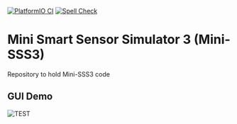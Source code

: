 [![PlatformIO CI](https://github.com/gannaramu/Mini-SSS3/actions/workflows/main.yml/badge.svg?branch=main)](https://github.com/gannaramu/Mini-SSS3/actions/workflows/main.yml)
[![Spell Check](https://github.com/gannaramu/Mini-SSS3/actions/workflows/spell_check.yml/badge.svg)](https://github.com/gannaramu/Mini-SSS3/actions/workflows/spell_check.yml)
# Mini Smart Sensor Simulator 3 (Mini-SSS3)
Repository to hold Mini-SSS3 code



## GUI Demo
![TEST](./docs/Animation-sss3-pots-2.gif)
